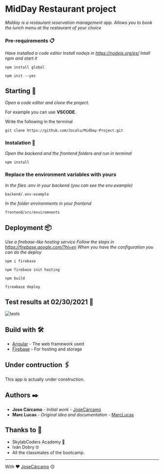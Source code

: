 # MidDay Restaurant project

_Midday is a restaurant reservation management app. Allows you to book the lunch menu at the restaurant of your choice_

### Pre-requirements 📋

_Have installed a code editor_
_Install nodejs in https://nodejs.org/es/_
_Intall npm and start it_
```
npm install global
```
```
npm init --yes
```
## Starting 🚀

_Open a code editor and clone the project._

For example you can use  **VSCODE**.

Write the following in the terminal

```
git clone https://github.com/Jocalu/MidDay-Project.git
```

### Instalation 🔧

_Open the backend and the frontend folders and run in terminal_

```
npm install
```

### Replace the environment variables with yours 

_In the files .env in your backend (you can see the env.example)_
```
backend/.env-example
```
_In the folder environments in your frontend_
```
frontend/src/enviromnents
```
## Deployment 📦

_Use a firebase-like hosting service_
_Follow the steps in https://firebase.google.com/?hl=en_
_When you have the configuration you can do the deploy_
```
npm i firebase
```
```
npm firebase init hosting
```
```
npm build
```
```
fireabase deploy
```

## Test results at 02/30/2021 🔬
![tests](https://firebasestorage.googleapis.com/v0/b/midday-restaurant.appspot.com/o/MidDay%20images%2FMidDay-tests.png?alt=media&token=9f7c95af-6cb7-4867-a149-245cae5dbead)


## Build with 🛠️

* [Angular](https://angular.io/) - The web framework used
* [Firebase](https://firebase.google.com/?hl=en) - For hosting and storage

## Under contruction 🖇️

This app is actually under construction.

## Authors ✒️

* **Jose Cárcamo** - *Initial work* - [JoseCárcamo](https://github.com/Jocalu)
* **Marc Lucas** - *Original idea and documentation* - [MarcLucas](https://www.linkedin.com/in/marclucasbueno/)

## Thanks to 🎁

* SkylabCoders Academy 📢
* Iván Dobry 🤓
* All the classmates of the bootcamp.



---
With ❤️ [JoseCárcamo](https://github.com/Jocalu) 😊
